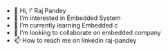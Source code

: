 - 👋 Hi, I' Raj Pandey
- 👀 I’m interested in Embedded System
- 🌱 I’m currently learning Embedded c
- 💞️ I’m looking to collaborate on embedded company 
- 📫 How to reach me on linkedin raj-pandey

<!---
drajpandey/drajpandey is a ✨ special ✨ repository because its `README.md` (this file) appears on your GitHub profile.
You can click the Preview link to take a look at your changes.
--->
